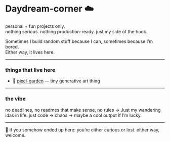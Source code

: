 # Daydream-corner ☁️

personal + fun projects only.  
nothing serious. nothing production-ready. just my side of the hook.

Sometimes I build random stuff because I can, sometimes because I’m bored.  
Either way, it lives here.

---

### things that live here
- 🧃 [pixel-garden](https://github.com/yourusername/pixel-garden) — tiny generative art thing

---

### the vibe
no deadlines, no readmes that make sense, no rules -> Just my wandering idas in life. 
just code → chaos → maybe a cool output if I’m lucky.

---

🩵 if you somehow ended up here:
you’re either curious or lost. either way, welcome.
